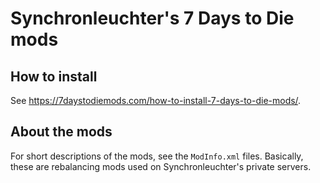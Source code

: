 # Synchronleuchter's 7 Days to Die mods

## How to install

See https://7daystodiemods.com/how-to-install-7-days-to-die-mods/.

## About the mods

For short descriptions of the mods, see the `ModInfo.xml` files.
Basically, these are rebalancing mods used on Synchronleuchter's private servers.